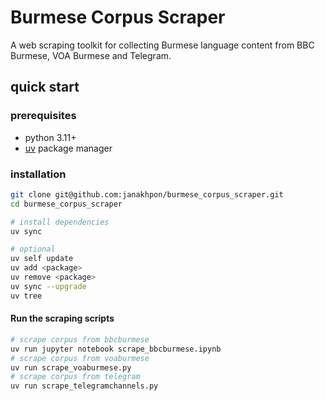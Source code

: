# Burmese Corpus Scraper

A web scraping toolkit for collecting Burmese language content from BBC Burmese, VOA Burmese and Telegram.

## quick start

### prerequisites

- python 3.11+
- [uv](https://github.com/astral-sh/uv) package manager

### installation

```bash
git clone git@github.com:janakhpon/burmese_corpus_scraper.git
cd burmese_corpus_scraper

# install dependencies
uv sync

# optional
uv self update
uv add <package>
uv remove <package>
uv sync --upgrade
uv tree

```

#### Run the scraping scripts

```bash
# scrape corpus from bbcburmese
uv run jupyter notebook scrape_bbcburmese.ipynb
# scrape corpus from voaburmese
uv run scrape_voaburmese.py
# scrape corpus from telegram
uv run scrape_telegramchannels.py
```
